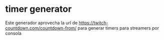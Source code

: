 # timer generator


Este generador aprovecha la url de https://twitch-countdown.com/countdown-from/ para generar timers para streamers por consola
